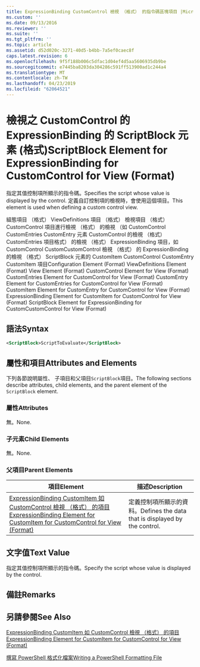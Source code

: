 ```yaml
---
title: ExpressionBinding CustomControl 檢視 （格式） 的指令碼區塊項目 |Microsoft Docs
ms.custom: ''
ms.date: 09/13/2016
ms.reviewer: ''
ms.suite: ''
ms.tgt_pltfrm: ''
ms.topic: article
ms.assetid: d52d020c-3271-40d5-b4bb-7a5ef0caec8f
caps.latest.revision: 6
ms.openlocfilehash: 9f5f188b006c5dfac1d04ef4d5aa5606935db9be
ms.sourcegitcommit: e7445ba8203da304286c591ff513900ad1c244a4
ms.translationtype: MT
ms.contentlocale: zh-TW
ms.lasthandoff: 04/23/2019
ms.locfileid: "62064521"
---
```

# <a name="scriptblock-element-for-expressionbinding-for-customcontrol-for-view-format"></a><span data-ttu-id="b4e59-102">檢視之 CustomControl 的 ExpressionBinding 的 ScriptBlock 元素 (格式)</span><span class="sxs-lookup"><span data-stu-id="b4e59-102">ScriptBlock Element for ExpressionBinding for CustomControl for View (Format)</span></span>

<span data-ttu-id="b4e59-103">指定其值控制項所顯示的指令碼。</span><span class="sxs-lookup"><span data-stu-id="b4e59-103">Specifies the script whose value is displayed by the control.</span></span> <span data-ttu-id="b4e59-104">定義自訂控制項的檢視時，會使用這個項目。</span><span class="sxs-lookup"><span data-stu-id="b4e59-104">This element is used when defining a custom control view.</span></span>

<span data-ttu-id="b4e59-105">組態項目 （格式） ViewDefinitions 項目 （格式） 檢視項目 （格式） CustomControl 項目進行檢視 （格式） 的檢視 （如 CustomControl CustomEntries CustomEntry 元素 CustomControl 的檢視 （格式） CustomEntries 項目格式） 的檢視 （格式） ExpressionBinding 項目，如 CustomControl CustomCustomControl 檢視 （格式） 的 ExpressionBinding 的檢視 （格式） ScriptBlock 元素的 CustomItem CustomControl CustomEntry CustomItem 項目</span><span class="sxs-lookup"><span data-stu-id="b4e59-105">Configuration Element (Format) ViewDefinitions Element (Format) View Element (Format) CustomControl Element for View (Format) CustomEntries Element for CustomControl for View (Format) CustomEntry Element for CustomEntries for CustomControl for View (Format) CustomItem Element for CustomEntry for CustomControl for View (Format) ExpressionBinding Element for CustomItem for CustomControl for View (Format) ScriptBlock Element for ExpressionBinding for CustomCustomControl for View (Format)</span></span>

## <a name="syntax"></a><span data-ttu-id="b4e59-106">語法</span><span class="sxs-lookup"><span data-stu-id="b4e59-106">Syntax</span></span>

```xml
<ScriptBlock>ScriptToEvaluate</ScriptBlock>
```

## <a name="attributes-and-elements"></a><span data-ttu-id="b4e59-107">屬性和項目</span><span class="sxs-lookup"><span data-stu-id="b4e59-107">Attributes and Elements</span></span>

<span data-ttu-id="b4e59-108">下列各節說明屬性、 子項目和父項目`ScriptBlock`項目。</span><span class="sxs-lookup"><span data-stu-id="b4e59-108">The following sections describe attributes, child elements, and the parent element of the `ScriptBlock` element.</span></span>

### <a name="attributes"></a><span data-ttu-id="b4e59-109">屬性</span><span class="sxs-lookup"><span data-stu-id="b4e59-109">Attributes</span></span>

<span data-ttu-id="b4e59-110">無。</span><span class="sxs-lookup"><span data-stu-id="b4e59-110">None.</span></span>

### <a name="child-elements"></a><span data-ttu-id="b4e59-111">子元素</span><span class="sxs-lookup"><span data-stu-id="b4e59-111">Child Elements</span></span>

<span data-ttu-id="b4e59-112">無。</span><span class="sxs-lookup"><span data-stu-id="b4e59-112">None.</span></span>

### <a name="parent-elements"></a><span data-ttu-id="b4e59-113">父項目</span><span class="sxs-lookup"><span data-stu-id="b4e59-113">Parent Elements</span></span>

|<span data-ttu-id="b4e59-114">項目</span><span class="sxs-lookup"><span data-stu-id="b4e59-114">Element</span></span>|<span data-ttu-id="b4e59-115">描述</span><span class="sxs-lookup"><span data-stu-id="b4e59-115">Description</span></span>|
|-------------|-----------------|
|[<span data-ttu-id="b4e59-116">ExpressionBinding CustomItem 如 CustomControl 檢視 （格式） 的項目</span><span class="sxs-lookup"><span data-stu-id="b4e59-116">ExpressionBinding Element for CustomItem for CustomControl for View (Format)</span></span>](./expressionbinding-element-for-customitem-for-customcontrol-for-view-format.md)|<span data-ttu-id="b4e59-117">定義控制項所顯示的資料。</span><span class="sxs-lookup"><span data-stu-id="b4e59-117">Defines the data that is displayed by the control.</span></span>|

## <a name="text-value"></a><span data-ttu-id="b4e59-118">文字值</span><span class="sxs-lookup"><span data-stu-id="b4e59-118">Text Value</span></span>

<span data-ttu-id="b4e59-119">指定其值控制項所顯示的指令碼。</span><span class="sxs-lookup"><span data-stu-id="b4e59-119">Specify the script whose value is displayed by the control.</span></span>

## <a name="remarks"></a><span data-ttu-id="b4e59-120">備註</span><span class="sxs-lookup"><span data-stu-id="b4e59-120">Remarks</span></span>

## <a name="see-also"></a><span data-ttu-id="b4e59-121">另請參閱</span><span class="sxs-lookup"><span data-stu-id="b4e59-121">See Also</span></span>

[<span data-ttu-id="b4e59-122">ExpressionBinding CustomItem 如 CustomControl 檢視 （格式） 的項目</span><span class="sxs-lookup"><span data-stu-id="b4e59-122">ExpressionBinding Element for CustomItem for CustomControl for View (Format)</span></span>](./expressionbinding-element-for-customitem-for-customcontrol-for-view-format.md)

[<span data-ttu-id="b4e59-123">撰寫 PowerShell 格式化檔案</span><span class="sxs-lookup"><span data-stu-id="b4e59-123">Writing a PowerShell Formatting File</span></span>](./writing-a-powershell-formatting-file.md)
